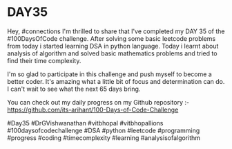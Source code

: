 # DAY35
Hey, #connections I'm thrilled to share that I've completed my DAY 35 of the #100DaysOfCode challenge. After solving some basic leetcode problems from today i started learning DSA in python language. Today i learnt about analysis of algorithm and solved basic mathematics problems and tried to find their time complexity.

I'm so glad to participate in this challenge and push myself to become a better coder. It's amazing what a little bit of focus and determination can do. I can't wait to see what the next 65 days bring.

You can check out my daily progress on my Github repository :- https://github.com/its-arihant/100-Days-of-Code-Challenge

#Day35 #DrGVishwanathan #vitbhopal #vitbhopallions #100daysofcodechallenge #DSA #python #leetcode #programming #progress #coding #timecomplexity #learning #analysisofalgorithm
